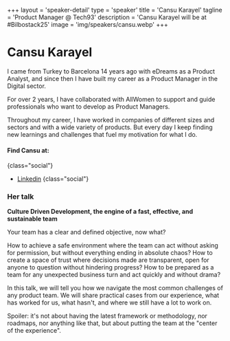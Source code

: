 +++
layout = 'speaker-detail'
type = 'speaker'
title = 'Cansu Karayel'
tagline = 'Product Manager @ Tech93'
description = 'Cansu Karayel will be at #Bilbostack25'
image = 'img/speakers/cansu.webp'
+++

# Cansu Karayel

I came from Turkey to Barcelona 14 years ago with eDreams as a Product Analyst, and since then I have built my career as a Product Manager in the Digital sector.

For over 2 years, I have collaborated with AllWomen to support and guide professionals who want to develop as Product Managers.

Throughout my career, I have worked in companies of different sizes and sectors and with a wide variety of products. But every day I keep finding new learnings and challenges that fuel my motivation for what I do.

#### Find Cansu at:

{class="social"}

- [Linkedin](https://www.linkedin.com/in/cansukarayel/)
  {class="social"}

### Her talk
**Culture Driven Development, the engine of a fast, effective, and sustainable team**

Your team has a clear and defined objective, now what?

How to achieve a safe environment where the team can act without asking for permission, but without everything ending in absolute chaos?
How to create a space of trust where decisions made are transparent, open for anyone to question without hindering progress?
How to be prepared as a team for any unexpected business turn and act quickly and without drama?

In this talk, we will tell you how we navigate the most common challenges of any product team.
We will share practical cases from our experience, what has worked for us, what hasn't, and where we still have a lot to work on.

Spoiler: it's not about having the latest framework or methodology, nor roadmaps, nor anything like that, but about putting the team at the "center of the experience".
